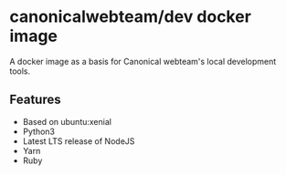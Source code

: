 # canonicalwebteam/dev docker image

A docker image as a basis for Canonical webteam's local development tools.

## Features

- Based on ubuntu:xenial
- Python3
- Latest LTS release of NodeJS
- Yarn
- Ruby


